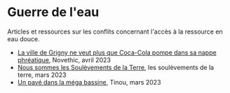 # Guerre de l'eau

Articles et ressources sur les conflits concernant l'accès à la ressource en eau douce.

* [La ville de Grigny ne veut plus que Coca-Cola pompe dans sa nappe phréatique](https://www.novethic.fr/amp/actualite/environnement/eau/isr-rse/eau-grigny-veut-proteger-ses-nappes-phreatiques-de-coca-cola-151490.html), Novethic, avril 2023
* [Nous sommes les Soulèvements de la Terre](https://lessoulevementsdelaterre.org/blog/nous-sommes-les-soulevements-de-la-terre), les soulèvements de la terre, mars 2023
* [Un pavé dans la méga bassine](https://france.makesense.org/media/un-pave-dans-la-mega-bassine/), Tinou, mars 2023
